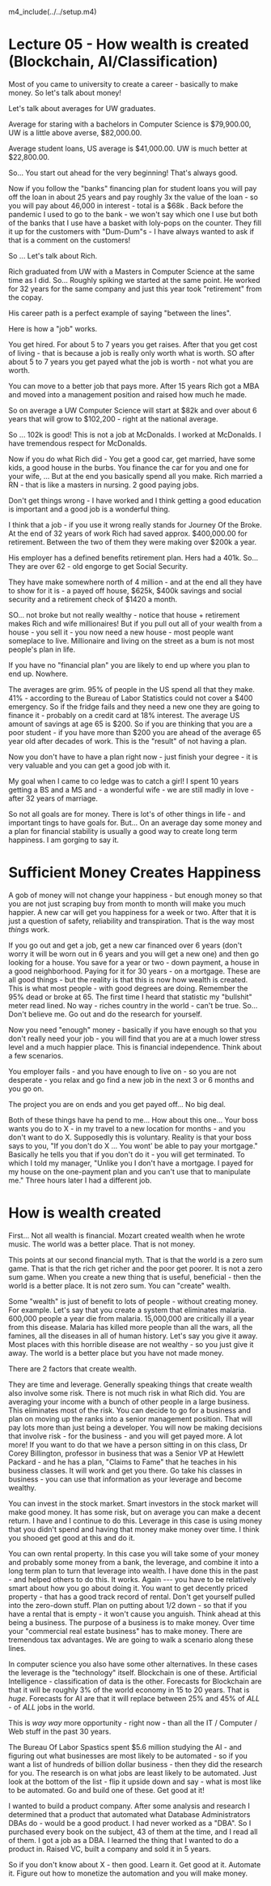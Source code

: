 m4_include(../../setup.m4)

# Lecture 05 - How wealth is created (Blockchain, AI/Classification)

Most of you came to university to create a career - basically to make money.
So let's talk about money!

Let's talk about averages for UW graduates.

Average for staring with a bachelors in Computer Science is $79,900.00,
UW is a little above averse, $82,000.00.

Average student loans, US average is $41,000.00.  UW is much better at
$22,800.00.

So...  You start out ahead for the very beginning!  That's always good.

Now if you follow the "banks" financing plan for student loans you
will pay off the loan in about 25 years and pay roughly 3x the value
of the loan - so you will pay about 46,000 in interest - total is 
a $68k .   Back before the pandemic I used to go to the bank - we won't
say which one I use but both of the banks that I use have a basket
with loly-pops on the counter.  They fill it up for the customers
with "Dum-Dum"s - I have always wanted to ask if that is a comment
on the customers!

So ... Let's talk about Rich.   

Rich graduated from UW with a Masters in Computer Science at the
same time as I did.    So... Roughly spiking we started at the
same point.  He worked for 32 years for the same company and
just this year took "retirement" from the copay.

His career path is a perfect example of saying "between the lines".

Here is how a "job" works.

You get hired.  For about 5 to 7 years you get raises.
After that you get cost of living - that is because a job is
really only worth what is worth.  SO after about 5 to 7 years
you get payed what the job is worth - not what you are worth.

You can move to a better job that pays more.  After 15 years
Rich got a MBA and moved into a management position and
raised how much he made.

So on average a UW Computer Science will start at  $82k and
over about 6 years that will grow to $102,200 - right at the
national average.

So ... 102k is good!  This is not a job at McDonalds.  I worked
at McDonalds.  I have tremendous respect for McDonalds.

Now if you do what Rich did - You get a good car, get married,
have some kids, a good house in the burbs.  You finance the
car for you and one for your wife, ... But at the end you
basically spend all you make.  Rich married a RN - that is
like a masters in nursing.  2 good paying jobs.

Don't get things wrong - I have worked and I think getting a good
education is important and a good job is a wonderful thing.

I think that a job - if you use it wrong really stands for
Journey Of the Broke.   At the end of 32 years of work
Rich had saved approx. $400,000.00 for retirement.
Between the two of them they were making over $200k a year.

His employer has a defined benefits retirement plan.  Hers
had a 401k.  So... They  are over 62 - old engorge to get
Social Security.

They have make somewhere north of 4 million - and at the end
all they have to show for it is - a payed off house, $625k,
$400k savings and social security and a retirement check
of $1420 a month.

SO... not broke but not really wealthy - notice that 
house + retirement makes Rich and wife millionaires!  But if
you pull out all of your wealth from a house - you sell it -
you now need a new house - most people want someplace to live.
Millionaire and living on the street as a bum is not most people's 
plan in life.

If you have no "financial plan" you are likely to end up where you plan to end up.
Nowhere.

The averages are grim.  95% of people in the US spend all that they make.
41% - according to the Bureau of Labor Statistics could not cover a
$400 emergency.   So if the fridge fails and they need a new one
they are going to finance it - probably on a credit card at 18% 
interest.   The average US amount of savings at age 65 is $200.
So if you are thinking that you are a poor student - if you have 
more than $200 you are ahead of the average 65 year old after
decades of work.    This is the "result" of not having a plan.

Now you don't have to have a plan right now - just finish your
degree - it is very valuable and you can get a good job with it.

My goal when I came to co ledge was to catch a girl!  I spent
10 years getting a BS and a MS and - a wonderful wife - we are
still madly in love - after 32 years of marriage.

So not all goals are for money.  There is lot's of other things in
life - and important tings to have goals for.  But...  On an average
day some money and a plan for financial stability is usually a good
way to create long term happiness.   I am gorging to say it.

# Sufficient Money Creates Happiness

A gob of money will not change your happiness - but enough money so that
you are not just scraping buy from month to month will make you
much happier.    A new car will get you happiness for a week or two.
After that it is just a question of safety, reliability and transpiration.
That is the way most *things* work.

If you go out and get a job, get a new car financed over 6 years (don't worry it will be worn out in 6 years and you will get a new one)
and then go looking for a house.  You save for a year or two - down payment, a house in a good neighborhood.   Paying for it for
30 years - on a mortgage.   These are all good things - but the reality is that this is now how wealth is created.   This is what
most people - with good degrees are doing.  Remember the 95% dead or broke at 65.  The first time I heard that statistic
my "bullshit" meter read lined.  No way - riches country in the world - can't be true.  So... Don't believe me.
Go out and do the research for yourself.

Now you need "enough" money - basically if you have enough so that you don't really need your job - you will find that
you are at a much lower stress level and a much happier place.  This is financial independence.   Think about a few scenarios.

You employer fails - and you have enough to live on - so you are not desperate - you relax and go find a new job in the
next 3 or 6 months and you go on.

The project you are on ends and you get payed off...  No big deal.

Both of these things have ha pend to me...  How about this one...  Your boss wants you do to X - in my travel to 
a new location for months - and you don't want to do X.  Supposedly this is voluntary.  Reality is that your
boss says to you, "If you don't do X ... You wont' be able to pay your mortgage."  Basically he tells you that
if you don't do it - you will get terminated.   To which I told my manager, "Unlike you I don't have a mortgage.
I payed for my house on the one-payment plan and you can't use that to manipulate me."  Three hours later I had
a different job.

# How is wealth created

First... Not all wealth is financial.  Mozart created wealth when he wrote music.  The world was a better place.
That is not money.

This points at our second financial myth.  That is that the world is a zero sum game.  That is that the rich get richer and the poor get poorer.
It is not a zero sum game.   When you create a new thing that is useful, beneficial - then the world is a better place.  It is not zero sum.
You can "create" wealth.

Some "wealth" is just of benefit to lots of people - without creating money.  For example.  Let's say that you create a system
that eliminates malaria.  600,000 people a year die from malaria.   15,000,000 are critically ill a year from this disease.
Malaria has killed more people than all the wars, all the famines, all the diseases in all of human history.
Let's say you give it away.   Most places with this horrible disease are not wealthy - so you just give it away.  The world is
a better place but you have not made money.

There are 2 factors that create wealth.

They are time and leverage.  Generally speaking things that create wealth also involve some risk.
There is not much risk in what Rich did.  You are averaging your income with a bunch of other people
in a large business.  This eliminates most of the risk.  You can decide to go for a business and
plan on moving up the ranks into a senior management position.  That will pay lots more than just
being a developer.  You will now be making decisions that involve risk - for the business - and you will get payed more.
A lot more!  If you want to do that we have a person sitting in on this class, Dr Corey Billington, professor
in business that was a Senior VP at Hewlett Packard - and he has a plan, "Claims to Fame" that he teaches
in his business classes.  It will work and get you there.  Go take his classes in business - you can
use that information as your leverage and become wealthy.

You can invest in the stock market.  Smart investors in the stock market will make good money.  It has some risk,
but on average you can make a decent return.  I have and I continue to do this.  Leverage in this case
is using money that you didn't spend and having that money make money over time.   I think you shooed
get good at this and do it.

You can own rental property.  In this case you will take some of your money and probably some money
from a bank, the leverage, and combine it into a long term plan to turn that leverage into wealth.
I have done this in the past - and helped others to do this. It works.  Again --- you have to be
relatively smart about how you go about doing it.   You want to get decently priced property - that has
a good track record of rental.   Don't get yourself pulled into the zero-down stuff.   Plan on putting
about 1/2 down - so that if you have a rental that is empty - it won't cause you anguish.  Think ahead
at this being a business.   The purpose of a business is to make money.  Over time your "commercial real estate business"
has to make money.  There are tremendous tax advantages.   We are going to walk a scenario along these lines.

In computer science you also have some other alternatives.
In these cases the leverage is the "technology" itself.  Blockchain is one of these.  Artificial Intelligence - classification of
data is the other.  Forecasts for Blockchain are that it will be roughly 3% of the world economy in 15 to 20 years.  That is
*huge*.    Forecasts for AI are that it will replace between 25% and 45% of *ALL* - of *ALL* jobs in the world.

This is *way way* more opportunity - right now - than all the IT / Computer  / Web stuff in the past 30 years.

The Bureau Of Labor Spastics spent 		$5.6 million studying the AI - and figuring out what businesses are most likely to 
be automated - so if you want a list of hundreds of billion dollar business - then they did the research for you.
The research is on what jobs are least likely to be automated.  Just look at the bottom of the list - flip it upside
down and say - what is most like to be automated.   Go and build one of these.  Get good at it!

I wanted to build a product company.   After some analysis and research I determined that a product that automated what Database Administrators DBAs do - would be a good product.
I had never worked as a "DBA".  So I purchased every book on the subject, 43 of them at the time, and I read all of them.   I got a job as a DBA.  I learned the thing that I 
wanted to do a product in.  Raised VC, built a company and sold it in 5 years.

So if you don't know about X - then good.  Learn it.  Get good at it.  Automate it.  Figure out how to monetize the automation and you will make money.





















